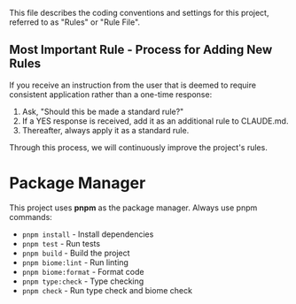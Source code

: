 This file describes the coding conventions and settings for this project, referred to as "Rules" or "Rule File".

## Most Important Rule - Process for Adding New Rules
If you receive an instruction from the user that is deemed to require consistent application rather than a one-time response:

1. Ask, "Should this be made a standard rule?"
2. If a YES response is received, add it as an additional rule to CLAUDE.md.
3. Thereafter, always apply it as a standard rule.

Through this process, we will continuously improve the project's rules.

# Package Manager
This project uses **pnpm** as the package manager. Always use pnpm commands:
- `pnpm install` - Install dependencies
- `pnpm test` - Run tests
- `pnpm build` - Build the project
- `pnpm biome:lint` - Run linting
- `pnpm biome:format` - Format code
- `pnpm type:check` - Type checking
- `pnpm check` - Run type check and biome check
